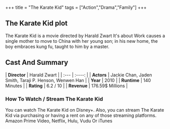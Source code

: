 +++
title = "The Karate Kid"
tags = ["Action","Drama","Family"]
+++
## The Karate Kid plot
The Karate Kid is a movie directed by Harald Zwart It's about Work causes a single mother to move to China with her young son; in his new home, the boy embraces kung fu, taught to him by a master.
## Cast And Summary
| **Director**      | Harald Zwart |
    | :---        |    :----:   |
    |  **Actors** | Jackie Chan, Jaden Smith, Taraji P. Henson, Wenwen Han |
    | **Year**   | 2010    |
    |  **Runtime** | 140 Minutes |
    |  **Rating** | 6.2 / 10 | 
    |  **Revenue** | 176.59$ Millions |
### How To Watch / Stream The Karate Kid
You can watch The Karate Kid on Disney+.
Also, you can stream The Karate Kid via purchasing or having a rent on any of those streaming platforms.
Amazon Prime Video, Netflix, Hulu, Vudu Or iTunes